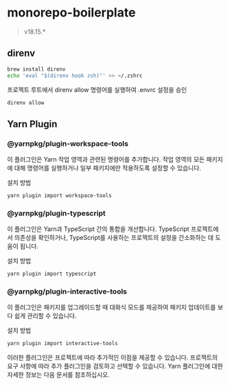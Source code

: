 # monorepo-boilerplate

> v18.15.*

## direnv

``` zsh
brew install direnv
echo 'eval "$(direnv hook zsh)"' >> ~/.zshrc
```

프로젝트 루트에서 direnv allow 명령어를 실행하여 .envrc 설정을 승인

``` zsh
direnv allow
```

## Yarn Plugin

### @yarnpkg/plugin-workspace-tools

이 플러그인은 Yarn 작업 영역과 관련된 명령어를 추가합니다. 작업 영역의 모든 패키지에 대해 명령어를 실행하거나 일부 패키지에만 적용하도록 설정할 수 있습니다.

설치 방법

``` zsh
yarn plugin import workspace-tools
```

### @yarnpkg/plugin-typescript

이 플러그인은 Yarn과 TypeScript 간의 통합을 개선합니다. TypeScript 프로젝트에서 의존성을 확인하거나, TypeScript를 사용하는 프로젝트의 설정을 간소화하는 데 도움이 됩니다.

설치 방법

``` zsh
yarn plugin import typescript
```

### @yarnpkg/plugin-interactive-tools

이 플러그인은 패키지를 업그레이드할 때 대화식 모드를 제공하여 패키지 업데이트를 보다 쉽게 관리할 수 있습니다.

설치 방법

``` zsh
yarn plugin import interactive-tools
```

이러한 플러그인은 프로젝트에 따라 추가적인 이점을 제공할 수 있습니다. 프로젝트의 요구 사항에 따라 추가 플러그인을 검토하고 선택할 수 있습니다. Yarn 플러그인에 대한 자세한 정보는 다음 문서를 참조하십시오.

